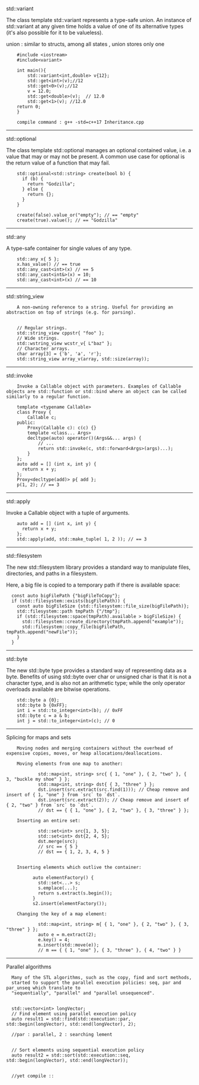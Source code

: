 std::variant

The class template std::variant represents a type-safe union. 
An instance of std::variant at any given time holds a value of one of its alternative types 
(it's also possible for it to be valueless).

union : similar to structs, among all states , union stores only one

        #include <iostream>
        #include<variant>

        int main(){
            std::variant<int,double> v{12};
            std::get<int>(v);//12
            std::get<0>(v);//12
            v = 12.0;
            std::get<double>(v);  // 12.0
            std::get<1>(v); //12.0
        return 0;
        }

        compile command : g++ -std=c++17 Inheritance.cpp
---        
        
std::optional

The class template std::optional manages an optional contained value, i.e. a value that may or may not be present.
A common use case for optional is the return value of a function that may fail.


        std::optional<std::string> create(bool b) {
          if (b) {
            return "Godzilla";
          } else {
            return {};
          }
        }

        create(false).value_or("empty"); // == "empty"
        create(true).value(); // == "Godzilla"
---


std::any


A type-safe container for single values of any type.

        std::any x{ 5 };
        x.has_value() // == true
        std::any_cast<int>(x) // == 5
        std::any_cast<int&>(x) = 10;
        std::any_cast<int>(x) // == 10


---

std::string_view

        A non-owning reference to a string. Useful for providing an abstraction on top of strings (e.g. for parsing).
        
        
        // Regular strings.
        std::string_view cppstr{ "foo" };
        // Wide strings.
        std::wstring_view wcstr_v{ L"baz" };
        // Character arrays.
        char array[3] = {'b', 'a', 'r'};
        std::string_view array_v(array, std::size(array));

---

std::invoke

        Invoke a Callable object with parameters. Examples of Callable objects are std::function or std::bind where an object can be called similarly to a regular function.

        template <typename Callable>
        class Proxy {
            Callable c;
        public:
            Proxy(Callable c): c(c) {}
            template <class... Args>
            decltype(auto) operator()(Args&&... args) {
                // ...
                return std::invoke(c, std::forward<Args>(args)...);
            }
        };
        auto add = [] (int x, int y) {
          return x + y;
        };
        Proxy<decltype(add)> p{ add };
        p(1, 2); // == 3
        
        
---        

std::apply

Invoke a Callable object with a tuple of arguments.

        auto add = [] (int x, int y) {
          return x + y;
        };
        std::apply(add, std::make_tuple( 1, 2 )); // == 3
        
        
---

std::filesystem

The new std::filesystem library provides a standard way to manipulate files, directories, and paths in a filesystem.

Here, a big file is copied to a temporary path if there is available space:

      const auto bigFilePath {"bigFileToCopy"};
      if (std::filesystem::exists(bigFilePath)) {   
        const auto bigFileSize {std::filesystem::file_size(bigFilePath)};
        std::filesystem::path tmpPath {"/tmp"};
        if (std::filesystem::space(tmpPath).available > bigFileSize) {
          std::filesystem::create_directory(tmpPath.append("example"));
          std::filesystem::copy_file(bigFilePath, tmpPath.append("newFile"));
        }
      }
      
      
---


std::byte

The new std::byte type provides a standard way of representing data as a byte. Benefits of using std::byte over char or unsigned char is that it is not a character type, and is also not an arithmetic type; while the only operator overloads available are bitwise operations.

        std::byte a {0};
        std::byte b {0xFF};
        int i = std::to_integer<int>(b); // 0xFF
        std::byte c = a & b;
        int j = std::to_integer<int>(c); // 0
        
        
---

Splicing for maps and sets


        Moving nodes and merging containers without the overhead of expensive copies, moves, or heap allocations/deallocations.

        Moving elements from one map to another:

                std::map<int, string> src{ { 1, "one" }, { 2, "two" }, { 3, "buckle my shoe" } };
                std::map<int, string> dst{ { 3, "three" } };
                dst.insert(src.extract(src.find(1))); // Cheap remove and insert of { 1, "one" } from `src` to `dst`.
                dst.insert(src.extract(2)); // Cheap remove and insert of { 2, "two" } from `src` to `dst`.
                // dst == { { 1, "one" }, { 2, "two" }, { 3, "three" } };

        Inserting an entire set:

                std::set<int> src{1, 3, 5};
                std::set<int> dst{2, 4, 5};
                dst.merge(src);
                // src == { 5 }
                // dst == { 1, 2, 3, 4, 5 }


        Inserting elements which outlive the container:

              auto elementFactory() {
                std::set<...> s;
                s.emplace(...);
                return s.extract(s.begin());
              }
              s2.insert(elementFactory());

        Changing the key of a map element:

                std::map<int, string> m{ { 1, "one" }, { 2, "two" }, { 3, "three" } };
                auto e = m.extract(2);
                e.key() = 4;
                m.insert(std::move(e));
                // m == { { 1, "one" }, { 3, "three" }, { 4, "two" } }


---

Parallel algorithms

      Many of the STL algorithms, such as the copy, find and sort methods, 
      started to support the parallel execution policies: seq, par and par_unseq which translate to 
      "sequentially", "parallel" and "parallel unsequenced".


      std::vector<int> longVector;
      // Find element using parallel execution policy
      auto result1 = std::find(std::execution::par, std::begin(longVector), std::end(longVector), 2);
      
      //par : parallel, 2 : searching lement
      
      
      // Sort elements using sequential execution policy
      auto result2 = std::sort(std::execution::seq, std::begin(longVector), std::end(longVector));


      //yet compile ::
